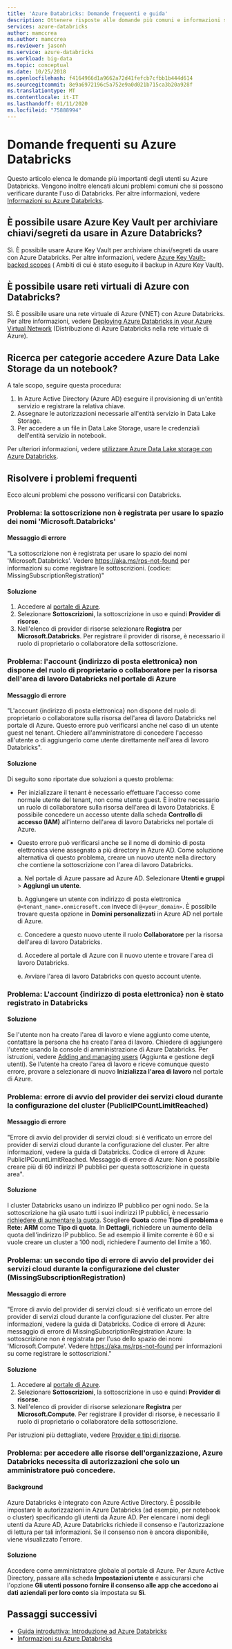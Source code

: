 ```yaml
---
title: 'Azure Databricks: Domande frequenti e guida'
description: Ottenere risposte alle domande più comuni e informazioni sulla risoluzione dei problemi di Azure Databricks.
services: azure-databricks
author: mamccrea
ms.author: mamccrea
ms.reviewer: jasonh
ms.service: azure-databricks
ms.workload: big-data
ms.topic: conceptual
ms.date: 10/25/2018
ms.openlocfilehash: f4164966d1a9662a72d41fefcb7cfbb1b444d614
ms.sourcegitcommit: 8e9a6972196c5a752e9a0d021b715ca3b20a928f
ms.translationtype: MT
ms.contentlocale: it-IT
ms.lasthandoff: 01/11/2020
ms.locfileid: "75888994"
---
```

# <a name="frequently-asked-questions-about-azure-databricks"></a>Domande frequenti su Azure Databricks

Questo articolo elenca le domande più importanti degli utenti su Azure Databricks. Vengono inoltre elencati alcuni problemi comuni che si possono verificare durante l'uso di Databricks. Per altre informazioni, vedere [Informazioni su Azure Databricks](what-is-azure-databricks.md). 

## <a name="can-i-use-azure-key-vault-to-store-keyssecrets-to-be-used-in-azure-databricks"></a>È possibile usare Azure Key Vault per archiviare chiavi/segreti da usare in Azure Databricks?
Sì. È possibile usare Azure Key Vault per archiviare chiavi/segreti da usare con Azure Databricks. Per altre informazioni, vedere [Azure Key Vault-backed scopes](/azure/databricks/security/secrets/secret-scopes) ( Ambiti di cui è stato eseguito il backup in Azure Key Vault).


## <a name="can-i-use-azure-virtual-networks-with-databricks"></a>È possibile usare reti virtuali di Azure con Databricks?
Sì. È possibile usare una rete virtuale di Azure (VNET) con Azure Databricks. Per altre informazioni, vedere [Deploying Azure Databricks in your Azure Virtual Network](/azure/databricks/administration-guide/cloud-configurations/azure/vnet-inject) (Distribuzione di Azure Databricks nella rete virtuale di Azure).

## <a name="how-do-i-access-azure-data-lake-storage-from-a-notebook"></a>Ricerca per categorie accedere Azure Data Lake Storage da un notebook? 

A tale scopo, seguire questa procedura:
1. In Azure Active Directory (Azure AD) eseguire il provisioning di un'entità servizio e registrare la relativa chiave.
1. Assegnare le autorizzazioni necessarie all'entità servizio in Data Lake Storage.
1. Per accedere a un file in Data Lake Storage, usare le credenziali dell'entità servizio in notebook.

Per ulteriori informazioni, vedere [utilizzare Azure Data Lake storage con Azure Databricks](/azure/databricks/data/data-sources/azure/azure-datalake).

## <a name="fix-common-problems"></a>Risolvere i problemi frequenti

Ecco alcuni problemi che possono verificarsi con Databricks.

### <a name="issue-this-subscription-is-not-registered-to-use-the-namespace-microsoftdatabricks"></a>Problema: la sottoscrizione non è registrata per usare lo spazio dei nomi 'Microsoft.Databricks'

#### <a name="error-message"></a>Messaggio di errore

"La sottoscrizione non è registrata per usare lo spazio dei nomi 'Microsoft.Databricks'. Vedere https://aka.ms/rps-not-found per informazioni su come registrare le sottoscrizioni. (codice: MissingSubscriptionRegistration)"

#### <a name="solution"></a>Soluzione

1. Accedere al [portale di Azure](https://portal.azure.com).
1. Selezionare **Sottoscrizioni**, la sottoscrizione in uso e quindi **Provider di risorse**. 
1. Nell'elenco di provider di risorse selezionare **Registra** per **Microsoft.Databricks**. Per registrare il provider di risorse, è necessario il ruolo di proprietario o collaboratore della sottoscrizione.


### <a name="issue-your-account-email-does-not-have-the-owner-or-contributor-role-on-the-databricks-workspace-resource-in-the-azure-portal"></a>Problema: l'account {indirizzo di posta elettronica} non dispone del ruolo di proprietario o collaboratore per la risorsa dell'area di lavoro Databricks nel portale di Azure

#### <a name="error-message"></a>Messaggio di errore

"L'account {indirizzo di posta elettronica} non dispone del ruolo di proprietario o collaboratore sulla risorsa dell'area di lavoro Databricks nel portale di Azure. Questo errore può verificarsi anche nel caso di un utente guest nel tenant. Chiedere all'amministratore di concedere l'accesso all'utente o di aggiungerlo come utente direttamente nell'area di lavoro Databricks". 

#### <a name="solution"></a>Soluzione

Di seguito sono riportate due soluzioni a questo problema:

* Per inizializzare il tenant è necessario effettuare l'accesso come normale utente del tenant, non come utente guest. È inoltre necessario un ruolo di collaboratore sulla risorsa dell'area di lavoro Databricks. È possibile concedere un accesso utente dalla scheda **Controllo di accesso (IAM)** all'interno dell'area di lavoro Databricks nel portale di Azure.

* Questo errore può verificarsi anche se il nome di dominio di posta elettronica viene assegnato a più directory in Azure AD. Come soluzione alternativa di questo problema, creare un nuovo utente nella directory che contiene la sottoscrizione con l'area di lavoro Databricks.

    a. Nel portale di Azure passare ad Azure AD. Selezionare **Utenti e gruppi** > **Aggiungi un utente**.

    b. Aggiungere un utente con indirizzo di posta elettronica `@<tenant_name>.onmicrosoft.com` invece di `@<your_domain>`. È possibile trovare questa opzione in **Domini personalizzati** in Azure AD nel portale di Azure.
    
    c. Concedere a questo nuovo utente il ruolo **Collaboratore** per la risorsa dell'area di lavoro Databricks.
    
    d. Accedere al portale di Azure con il nuovo utente e trovare l'area di lavoro Databricks.
    
    e. Avviare l'area di lavoro Databricks con questo account utente.


### <a name="issue-your-account-email-has-not-been-registered-in-databricks"></a>Problema: L'account {indirizzo di posta elettronica} non è stato registrato in Databricks 

#### <a name="solution"></a>Soluzione

Se l'utente non ha creato l'area di lavoro e viene aggiunto come utente, contattare la persona che ha creato l'area di lavoro. Chiedere di aggiungere l'utente usando la console di amministrazione di Azure Databricks. Per istruzioni, vedere [Adding and managing users](/azure/databricks/administration-guide/users-groups/users) (Aggiunta e gestione degli utenti). Se l'utente ha creato l'area di lavoro e riceve comunque questo errore, provare a selezionare di nuovo **Inizializza l'area di lavoro** nel portale di Azure.

### <a name="issue-cloud-provider-launch-failure-while-setting-up-the-cluster-publicipcountlimitreached"></a>Problema: errore di avvio del provider dei servizi cloud durante la configurazione del cluster (PublicIPCountLimitReached)

#### <a name="error-message"></a>Messaggio di errore

"Errore di avvio del provider di servizi cloud: si è verificato un errore del provider di servizi cloud durante la configurazione del cluster. Per altre informazioni, vedere la guida di Databricks. Codice di errore di Azure: PublicIPCountLimitReached. Messaggio di errore di Azure: Non è possibile creare più di 60 indirizzi IP pubblici per questa sottoscrizione in questa area".

#### <a name="solution"></a>Soluzione

I cluster Databricks usano un indirizzo IP pubblico per ogni nodo. Se la sottoscrizione ha già usato tutti i suoi indirizzi IP pubblici, è necessario [richiedere di aumentare la quota](https://docs.microsoft.com/azure/azure-portal/supportability/resource-manager-core-quotas-request). Scegliere **Quota** come **Tipo di problema** e **Rete: ARM** come **Tipo di quota**. In **Dettagli**, richiedere un aumento della quota dell'indirizzo IP pubblico. Se ad esempio il limite corrente è 60 e si vuole creare un cluster a 100 nodi, richiedere l'aumento del limite a 160.

### <a name="issue-a-second-type-of-cloud-provider-launch-failure-while-setting-up-the-cluster-missingsubscriptionregistration"></a>Problema: un secondo tipo di errore di avvio del provider dei servizi cloud durante la configurazione del cluster (MissingSubscriptionRegistration)

#### <a name="error-message"></a>Messaggio di errore

"Errore di avvio del provider di servizi cloud: si è verificato un errore del provider di servizi cloud durante la configurazione del cluster. Per altre informazioni, vedere la guida di Databricks.
Codice di errore di Azure: messaggio di errore di MissingSubscriptionRegistration Azure: la sottoscrizione non è registrata per l'uso dello spazio dei nomi 'Microsoft.Compute'. Vedere https://aka.ms/rps-not-found per informazioni su come registrare le sottoscrizioni."

#### <a name="solution"></a>Soluzione

1. Accedere al [portale di Azure](https://portal.azure.com).
1. Selezionare **Sottoscrizioni**, la sottoscrizione in uso e quindi **Provider di risorse**. 
1. Nell'elenco di provider di risorse selezionare **Registra** per **Microsoft.Compute**. Per registrare il provider di risorse, è necessario il ruolo di proprietario o collaboratore della sottoscrizione.

Per istruzioni più dettagliate, vedere [Provider e tipi di risorse](../azure-resource-manager/resource-manager-supported-services.md).

### <a name="issue-azure-databricks-needs-permissions-to-access-resources-in-your-organization-that-only-an-admin-can-grant"></a>Problema: per accedere alle risorse dell'organizzazione, Azure Databricks necessita di autorizzazioni che solo un amministratore può concedere.

#### <a name="background"></a>Background

Azure Databricks è integrato con Azure Active Directory. È possibile impostare le autorizzazioni in Azure Databricks (ad esempio, per notebook o cluster) specificando gli utenti da Azure AD. Per elencare i nomi degli utenti da Azure AD, Azure Databricks richiede il consenso e l'autorizzazione di lettura per tali informazioni. Se il consenso non è ancora disponibile, viene visualizzato l'errore.

#### <a name="solution"></a>Soluzione

Accedere come amministratore globale al portale di Azure. Per Azure Active Directory, passare alla scheda **Impostazioni utente** e assicurarsi che l'opzione **Gli utenti possono fornire il consenso alle app che accedono ai dati aziendali per loro conto** sia impostata su **Sì**.

## <a name="next-steps"></a>Passaggi successivi

- [Guida introduttiva: Introduzione ad Azure Databricks](quickstart-create-databricks-workspace-portal.md)
- [Informazioni su Azure Databricks](what-is-azure-databricks.md)

